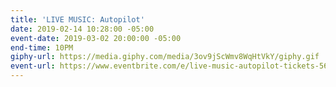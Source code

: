 ```yaml
---
title: 'LIVE MUSIC: Autopilot'
date: 2019-02-14 10:28:00 -05:00
event-date: 2019-03-02 20:00:00 -05:00
end-time: 10PM
giphy-url: https://media.giphy.com/media/3ov9jScWmv8WqHtVkY/giphy.gif
event-url: https://www.eventbrite.com/e/live-music-autopilot-tickets-56575580083
---
```


